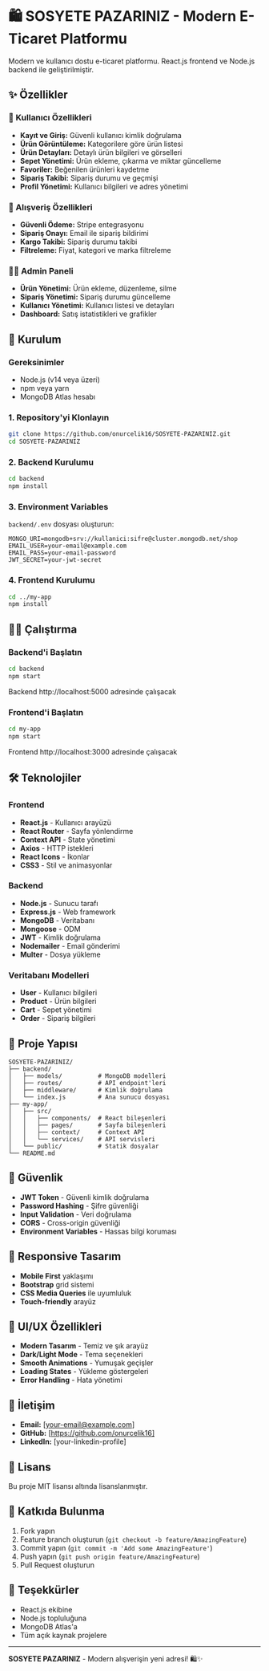 # 🛍️ SOSYETE PAZARINIZ - Modern E-Ticaret Platformu

Modern ve kullanıcı dostu e-ticaret platformu. React.js frontend ve Node.js backend ile geliştirilmiştir.

## ✨ Özellikler

### 👤 Kullanıcı Özellikleri
- **Kayıt ve Giriş:** Güvenli kullanıcı kimlik doğrulama
- **Ürün Görüntüleme:** Kategorilere göre ürün listesi
- **Ürün Detayları:** Detaylı ürün bilgileri ve görselleri
- **Sepet Yönetimi:** Ürün ekleme, çıkarma ve miktar güncelleme
- **Favoriler:** Beğenilen ürünleri kaydetme
- **Sipariş Takibi:** Sipariş durumu ve geçmişi
- **Profil Yönetimi:** Kullanıcı bilgileri ve adres yönetimi

### 🛒 Alışveriş Özellikleri
- **Güvenli Ödeme:** Stripe entegrasyonu
- **Sipariş Onayı:** Email ile sipariş bildirimi
- **Kargo Takibi:** Sipariş durumu takibi
- **Filtreleme:** Fiyat, kategori ve marka filtreleme

### 👨‍💼 Admin Paneli
- **Ürün Yönetimi:** Ürün ekleme, düzenleme, silme
- **Sipariş Yönetimi:** Sipariş durumu güncelleme
- **Kullanıcı Yönetimi:** Kullanıcı listesi ve detayları
- **Dashboard:** Satış istatistikleri ve grafikler

## 🚀 Kurulum

### Gereksinimler
- Node.js (v14 veya üzeri)
- npm veya yarn
- MongoDB Atlas hesabı

### 1. Repository'yi Klonlayın
```bash
git clone https://github.com/onurcelik16/SOSYETE-PAZARINIZ.git
cd SOSYETE-PAZARINIZ
```

### 2. Backend Kurulumu
```bash
cd backend
npm install
```

### 3. Environment Variables
`backend/.env` dosyası oluşturun:
```env
MONGO_URI=mongodb+srv://kullanici:sifre@cluster.mongodb.net/shop
EMAIL_USER=your-email@example.com
EMAIL_PASS=your-email-password
JWT_SECRET=your-jwt-secret
```

### 4. Frontend Kurulumu
```bash
cd ../my-app
npm install
```

## 🏃‍♂️ Çalıştırma

### Backend'i Başlatın
```bash
cd backend
npm start
```
Backend http://localhost:5000 adresinde çalışacak

### Frontend'i Başlatın
```bash
cd my-app
npm start
```
Frontend http://localhost:3000 adresinde çalışacak

## 🛠️ Teknolojiler

### Frontend
- **React.js** - Kullanıcı arayüzü
- **React Router** - Sayfa yönlendirme
- **Context API** - State yönetimi
- **Axios** - HTTP istekleri
- **React Icons** - İkonlar
- **CSS3** - Stil ve animasyonlar

### Backend
- **Node.js** - Sunucu tarafı
- **Express.js** - Web framework
- **MongoDB** - Veritabanı
- **Mongoose** - ODM
- **JWT** - Kimlik doğrulama
- **Nodemailer** - Email gönderimi
- **Multer** - Dosya yükleme

### Veritabanı Modelleri
- **User** - Kullanıcı bilgileri
- **Product** - Ürün bilgileri
- **Cart** - Sepet yönetimi
- **Order** - Sipariş bilgileri

## 📁 Proje Yapısı

```
SOSYETE-PAZARINIZ/
├── backend/
│   ├── models/          # MongoDB modelleri
│   ├── routes/          # API endpoint'leri
│   ├── middleware/      # Kimlik doğrulama
│   └── index.js         # Ana sunucu dosyası
├── my-app/
│   ├── src/
│   │   ├── components/  # React bileşenleri
│   │   ├── pages/       # Sayfa bileşenleri
│   │   ├── context/     # Context API
│   │   └── services/    # API servisleri
│   └── public/          # Statik dosyalar
└── README.md
```

## 🔐 Güvenlik

- **JWT Token** - Güvenli kimlik doğrulama
- **Password Hashing** - Şifre güvenliği
- **Input Validation** - Veri doğrulama
- **CORS** - Cross-origin güvenliği
- **Environment Variables** - Hassas bilgi koruması

## 📱 Responsive Tasarım

- **Mobile First** yaklaşımı
- **Bootstrap** grid sistemi
- **CSS Media Queries** ile uyumluluk
- **Touch-friendly** arayüz

## 🎨 UI/UX Özellikleri

- **Modern Tasarım** - Temiz ve şık arayüz
- **Dark/Light Mode** - Tema seçenekleri
- **Smooth Animations** - Yumuşak geçişler
- **Loading States** - Yükleme göstergeleri
- **Error Handling** - Hata yönetimi

## 📧 İletişim

- **Email:** [your-email@example.com]
- **GitHub:** [https://github.com/onurcelik16]
- **LinkedIn:** [your-linkedin-profile]

## 📄 Lisans

Bu proje MIT lisansı altında lisanslanmıştır.

## 🤝 Katkıda Bulunma

1. Fork yapın
2. Feature branch oluşturun (`git checkout -b feature/AmazingFeature`)
3. Commit yapın (`git commit -m 'Add some AmazingFeature'`)
4. Push yapın (`git push origin feature/AmazingFeature`)
5. Pull Request oluşturun

## 🙏 Teşekkürler

- React.js ekibine
- Node.js topluluğuna
- MongoDB Atlas'a
- Tüm açık kaynak projelere

---

**SOSYETE PAZARINIZ** - Modern alışverişin yeni adresi! 🛍️✨ 
